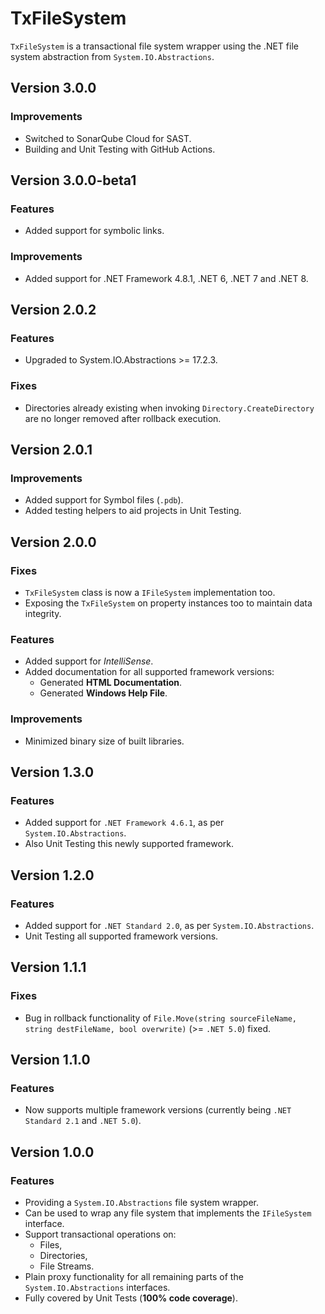 # TxFileSystem
`TxFileSystem` is a transactional file system wrapper using the .NET file system abstraction from `System.IO.Abstractions`.

## Version 3.0.0

### Improvements
* Switched to SonarQube Cloud for SAST.
* Building and Unit Testing with GitHub Actions.

## Version 3.0.0-beta1

### Features
* Added support for symbolic links.

### Improvements
* Added support for .NET Framework 4.8.1, .NET 6, .NET 7 and .NET 8.

## Version 2.0.2

### Features
* Upgraded to System.IO.Abstractions >= 17.2.3.

### Fixes
* Directories already existing when invoking `Directory.CreateDirectory` are no longer removed after rollback execution.

## Version 2.0.1

### Improvements
* Added support for Symbol files (`.pdb`).
* Added testing helpers to aid projects in Unit Testing.

## Version 2.0.0

### Fixes
* `TxFileSystem` class is now a `IFileSystem` implementation too.
* Exposing the `TxFileSystem` on property instances too to maintain data integrity.

### Features
* Added support for *IntelliSense*.
* Added documentation for all supported framework versions:
  * Generated **HTML Documentation**.
  * Generated **Windows Help File**.

### Improvements
* Minimized binary size of built libraries.

## Version 1.3.0

### Features

*  Added support for `.NET Framework 4.6.1`, as per `System.IO.Abstractions`.
*  Also Unit Testing this newly supported framework.

## Version 1.2.0

### Features

*  Added support for `.NET Standard 2.0`, as per `System.IO.Abstractions`.
*  Unit Testing all supported framework versions.

## Version 1.1.1

### Fixes

*  Bug in rollback functionality of `File.Move(string sourceFileName, string destFileName, bool overwrite)` (>= `.NET 5.0`) fixed.

## Version 1.1.0

### Features

*  Now supports multiple framework versions (currently being `.NET Standard 2.1` and `.NET 5.0`).

## Version 1.0.0

### Features

*  Providing a `System.IO.Abstractions` file system wrapper.
*  Can be used to wrap any file system that implements the `IFileSystem` interface.
*  Support transactional operations on:
   *   Files,
   *   Directories,
   *   File Streams.
*  Plain proxy functionality for all remaining parts of the `System.IO.Abstractions` interfaces.
*  Fully covered by Unit Tests (**100% code coverage**).
